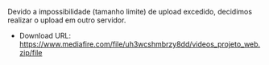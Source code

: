  Devido a impossibilidade (tamanho limite) de upload excedido, decidimos realizar o upload em outro servidor.
 
 - Download URL:
https://www.mediafire.com/file/uh3wcshmbrzy8dd/videos_projeto_web.zip/file
